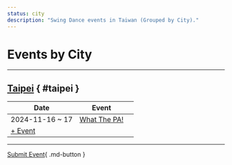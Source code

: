 ```yaml
---
status: city
description: "Swing Dance events in Taiwan (Grouped by City)."
---
```


# Events by City

---

## <a id=taipei></a>[Taipei](#taipei) { #taipei }

| Date | Event | |
| --- | --- | --- |
| 2024-11-16 ~ 17 | [What The PA!](what-the-pa-2024.md) |  |
| [+ Event](https://github.com/swingdance/events/issues/new?assignees=&labels=add+event&projects=&template=02-add_entity.yml&title=%5B2024%2Fzh_TW%5D%20Add%20Event%3A%20%3CName%3E&region=zh_TW&province=Taipei&city=Taipei&org_id=&date_starts=2024-&date_ends=2024-)

---

[Submit Event](https://github.com/swingdance/events/issues/new?assignees=&labels=add+event&projects=&template=02-add_entity.yml&title=%5Bzh_TW%5D%20Add%20Event%3A%20%3CName%3E&region=zh_TW&province=&city=&org_id=2024){ .md-button }

